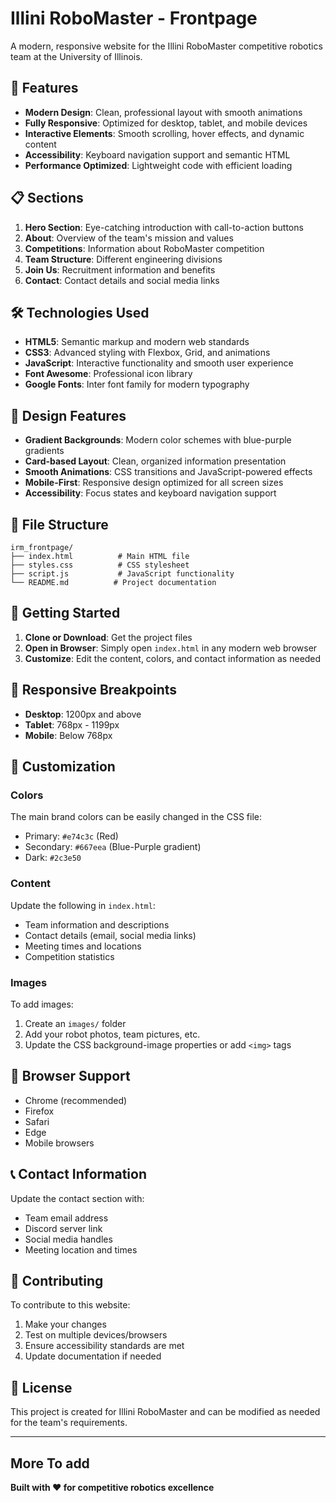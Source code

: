 # Illini RoboMaster - Frontpage

A modern, responsive website for the Illini RoboMaster competitive robotics team at the University of Illinois.

## 🚀 Features

- **Modern Design**: Clean, professional layout with smooth animations
- **Fully Responsive**: Optimized for desktop, tablet, and mobile devices
- **Interactive Elements**: Smooth scrolling, hover effects, and dynamic content
- **Accessibility**: Keyboard navigation support and semantic HTML
- **Performance Optimized**: Lightweight code with efficient loading

## 📋 Sections

1. **Hero Section**: Eye-catching introduction with call-to-action buttons
2. **About**: Overview of the team's mission and values
3. **Competitions**: Information about RoboMaster competition
4. **Team Structure**: Different engineering divisions
5. **Join Us**: Recruitment information and benefits
6. **Contact**: Contact details and social media links

## 🛠️ Technologies Used

- **HTML5**: Semantic markup and modern web standards
- **CSS3**: Advanced styling with Flexbox, Grid, and animations
- **JavaScript**: Interactive functionality and smooth user experience
- **Font Awesome**: Professional icon library
- **Google Fonts**: Inter font family for modern typography

## 🎨 Design Features

- **Gradient Backgrounds**: Modern color schemes with blue-purple gradients
- **Card-based Layout**: Clean, organized information presentation
- **Smooth Animations**: CSS transitions and JavaScript-powered effects
- **Mobile-First**: Responsive design optimized for all screen sizes
- **Accessibility**: Focus states and keyboard navigation support

## 📁 File Structure

```
irm_frontpage/
├── index.html          # Main HTML file
├── styles.css          # CSS stylesheet
├── script.js           # JavaScript functionality
└── README.md          # Project documentation
```

## 🚀 Getting Started

1. **Clone or Download**: Get the project files
2. **Open in Browser**: Simply open `index.html` in any modern web browser
3. **Customize**: Edit the content, colors, and contact information as needed

## 📱 Responsive Breakpoints

- **Desktop**: 1200px and above
- **Tablet**: 768px - 1199px
- **Mobile**: Below 768px

## 🎯 Customization

### Colors
The main brand colors can be easily changed in the CSS file:
- Primary: `#e74c3c` (Red)
- Secondary: `#667eea` (Blue-Purple gradient)
- Dark: `#2c3e50`

### Content
Update the following in `index.html`:
- Team information and descriptions
- Contact details (email, social media links)
- Meeting times and locations
- Competition statistics

### Images
To add images:
1. Create an `images/` folder
2. Add your robot photos, team pictures, etc.
3. Update the CSS background-image properties or add `<img>` tags

## 🔧 Browser Support

- Chrome (recommended)
- Firefox
- Safari
- Edge
- Mobile browsers

## 📞 Contact Information

Update the contact section with:
- Team email address
- Discord server link
- Social media handles
- Meeting location and times

## 🤝 Contributing

To contribute to this website:
1. Make your changes
2. Test on multiple devices/browsers
3. Ensure accessibility standards are met
4. Update documentation if needed

## 📄 License

This project is created for Illini RoboMaster and can be modified as needed for the team's requirements.

---
## More To add
**Built with ❤️ for competitive robotics excellence**
